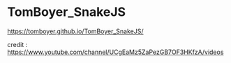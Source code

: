 ﻿# TomBoyer_SnakeJS

https://tomboyer.github.io/TomBoyer_SnakeJS/

credit : https://www.youtube.com/channel/UCgEaMz5ZaPezGB7OF3HKfzA/videos
